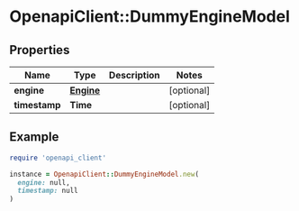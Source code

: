 # OpenapiClient::DummyEngineModel

## Properties

| Name | Type | Description | Notes |
| ---- | ---- | ----------- | ----- |
| **engine** | [**Engine**](Engine.md) |  | [optional] |
| **timestamp** | **Time** |  | [optional] |

## Example

```ruby
require 'openapi_client'

instance = OpenapiClient::DummyEngineModel.new(
  engine: null,
  timestamp: null
)
```


